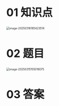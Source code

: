# 01 知识点

<img src="https://cvp.oss-cn-shanghai.aliyuncs.com/202503161854470.png" alt="image-20250316185423514" style="zoom:50%;" />



# 02 题目

<img src="https://cvp.oss-cn-shanghai.aliyuncs.com/202503151550143.png" alt="image-20250315155016075" style="zoom:50%;" />



# 03 答案

